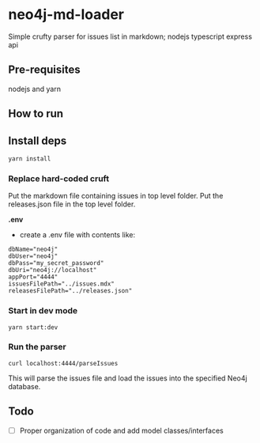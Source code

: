 # neo4j-md-loader

Simple crufty parser for issues list in markdown; nodejs typescript express api

## Pre-requisites

nodejs and yarn

## How to run

## Install deps

```
yarn install
```

### Replace hard-coded cruft

Put the markdown file containing issues in top level folder.
Put the releases.json file in the top level folder.

**.env**
- create a .env file with contents like:

```
dbName="neo4j"
dbUser="neo4j"
dbPass="my_secret_password"
dbUri="neo4j://localhost"
appPort="4444"
issuesFilePath="../issues.mdx"
releasesFilePath="../releases.json"
```

### Start in dev mode

```
yarn start:dev
```

### Run the parser

```
curl localhost:4444/parseIssues
```

This will parse the issues file and load the issues into the specified Neo4j database.

## Todo

- [ ] Proper organization of code and add model classes/interfaces
